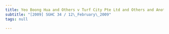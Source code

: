 ```yaml
---
title: Yeo Boong Hua and Others v Turf City Pte Ltd and Others and Another Suit
subtitle: "[2009] SGHC 34 / 12\_February\_2009"
tags: null

---
```


